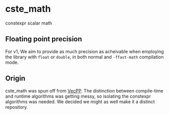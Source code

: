 # cste_math

constexpr scalar math

## Floating point precision

For v1, We aim to provide as much precision as acheivable when employing the library with `float` or `double`, in both normal and `-ffast-math` compilation mode.

## Origin

cste_math was spun off from [VecPP](https://github.com/VecPP/vecpp). The
distinction between compile-time and runtime algorithms was getting messy, so
isolating the constexpr algorithms was needed. We decided we might as well make 
it a distinct repository.
